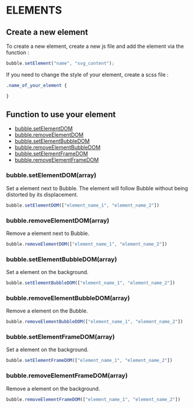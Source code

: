 # ELEMENTS

## Create a new element
To create a new element, create a new js file and add the element via the function :
``` js
bubble.setElement("name", "svg_content");
```

If you need to change the style of your element, create a scss file :

``` scss
.name_of_your_element {

}
```

## Function to use your element

- [bubble.setElementDOM](#setElementDOM)
- [bubble.removeElementDOM](#removeElementDOM)
- [bubble.setElementBubbleDOM](#setElementBubbleDOM)
- [bubble.removeElementBubbleDOM](#removeElementBubbleDOM)
- [bubble.setElementFrameDOM](#setElementFrameDOM)
- [bubble.removeElementFrameDOM](#removeElementFrameDOM)

### bubble.setElementDOM(array) <a name="setElementDOM"></a>
Set a element next to Bubble. The element will follow Bubble without being distorted by its displacement.
``` js
bubble.setElementDOM(["element_name_1", "element_name_2"])
```

### bubble.removeElementDOM(array) <a name="removeElementDOM"></a>
Remove a element next to Bubble.
``` js
bubble.removeElementDOM(["element_name_1", "element_name_2"])
```

### bubble.setElementBubbleDOM(array) <a name="setElementBubbleDOM"></a>
Set a element on the background.
``` js
bubble.setElementBubbleDOM(["element_name_1", "element_name_2"])
```

### bubble.removeElementBubbleDOM(array) <a name="removeElementBubbleDOM"></a>
Remove a element on the Bubble.
``` js
bubble.removeElementBubbleDOM(["element_name_1", "element_name_2"])
```

### bubble.setElementFrameDOM(array) <a name="setElementFrameDOM"></a>
Set a element on the background.
``` js
bubble.setElementFrameDOM(["element_name_1", "element_name_2"])
```

### bubble.removeElementFrameDOM(array) <a name="removeElementFrameDOM"></a>
Remove a element on the background.
``` js
bubble.removeElementFrameDOM(["element_name_1", "element_name_2"])
```